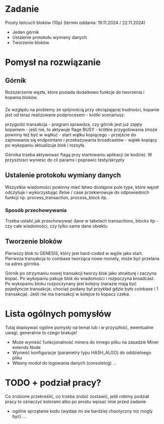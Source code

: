 # Zadanie
Prosty łańcuch bloków (10p) (termin oddania: 19.11.2024 / 22.11.2024)
* Jeden górnik
* Ustalenie protokołu wymiany danych
* Tworzenie bloków

# Pomysł na rozwiązanie

## Górnik

Rozszerzenie węzła, które posiada dodatkowo funkcje do tworzenia i kopania bloków.

###
Ze względu na problemy ze spójnością przy obciążającej trudności, kopanie jest od teraz realizowane podprocesem - krótki scenariusz:

przygodzi transakcja - program sprawdza, czy górnik jest już zajęty kopaniem - jeśli nie, to aktywuje flage BUSY - krótkie przygotowania (może powinny też być w wątku) - start wątku kopiącego - przejście do zajmowania się endpointami i przekazywania broadcastów - wątek kopiący po wykopaniu aktualizuje blok i rozsyła.

Górnika trzeba aktywować flagą przy startowaniu aplikacji (w kodzie). W przyszlosci wyniesc do cli params i poprawic testy/skrypty

## Ustalenie protokołu wymiany danych

Wszystkie wiadomości powinny mieć łatwo dostępne pole type, które węzeł odczytuje i wykorzystując ifelse / case przekierowuje do odpowiednich funkcji np. process_transaction, process_block itp.

### Sposób przechowywania

Trzeba ustalić jak przechowywać dane w tabelach transactions, blocks itp - czy całe wiadomości, czy tylko same dane obiektu

## Tworzenie bloków

Pierwszy blok to GENESIS, który jest hard-coded w węźle jako start.
Pierwsza transakcja to coinbase tworząca nowe monety, może być przelana na adres górnika.

Górnik po otrzymaniu nowej transakcji tworzy blok jako strukturę i zaczyna kopać. Po wykopaniu pakuje blok do wiadomości i rozpoczyna broadcast.
Po wykopaniu bloku rozpoczynany jest kolejny (narazie mają być pojedyncze transakcje, chociaż podany był przykład gdzie było coinbase i 1 transakcja). Jeśli nie ma transakcji w kolejce to kopacz czeka.

# Lista ogólnych pomysłów
Tutaj dopisywać ogólne pomysły na temat lub i w przyszłość, ewentualne uwagi, generalnie to czego brakuje!

* Może wynieść funkcjonalność minera do innego pliku na zasadzie Miner extends Node
* Wynieść konfiguracje (parametry typu HASH_ALGO) do oddzielnego pliku
* Własny moduł do logowania danych (consolelog)
...
# TODO + podział pracy?
Co zrobione przekreślić, co trzeba zrobić zostawić, jeśli robimy podział pracy to oznaczyć kolorami albo po prostu wpisać imie przed zadanie

* ogólne sprzątanie kodu (wydaje mi sie bardziej chaotyczny niz mogly byc)
...






